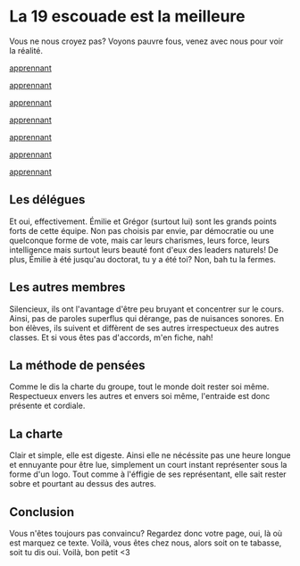 # La 19 escouade est la meilleure

Vous ne nous croyez pas? Voyons pauvre fous, venez avec nous pour voir la réalité.

[apprennant]()

[apprennant]()

[apprennant]()

[apprennant]()

[apprennant]()

[apprennant]()

[apprennant]()


## Les délégues

Et oui, effectivement. Émilie et Grégor (surtout lui) sont les grands points forts de cette équipe. Non pas choisis par envie, par démocratie ou une quelconque forme de vote, mais car leurs charismes, leurs force, leurs intelligence mais surtout leurs beauté font d'eux des leaders naturels! De plus, Émilie à été jusqu'au doctorat, tu y a été toi? Non, bah tu la fermes.

## Les autres membres

Silencieux, ils ont l'avantage d'être peu bruyant et concentrer sur le cours. Ainsi, pas de paroles superflus qui dérange, pas de nuisances sonores. En bon élèves, ils suivent et diffèrent de ses autres irrespectueux des autres classes. Et si vous êtes pas d'accords, m'en fiche, nah!

## La méthode de pensées

Comme le dis la charte du groupe, tout le monde doit rester soi même. Respectueux envers les autres et envers soi même, l'entraide est donc présente et cordiale.

## La charte

Clair et simple, elle est digeste. Ainsi elle ne nécéssite pas une heure longue et ennuyante pour être lue, simplement un court instant représenter sous la forme d'un logo. Tout comme à l'éffigie de ses représentant, elle sait rester sobre et pourtant au dessus des autres.

## Conclusion

Vous n'êtes toujours pas convaincu? Regardez donc votre page, oui, là où est marquez ce texte. Voilà, vous êtes chez nous, alors soit on te tabasse, soit tu dis oui. Voilà, bon petit <3

